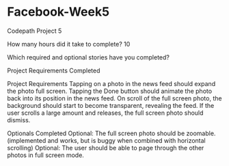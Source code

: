 # Facebook-Week5

Codepath Project 5

How many hours did it take to complete? 10

Which required and optional stories have you completed?

Project Requirements Completed

Project Requirements
Tapping on a photo in the news feed should expand the photo full screen.
Tapping the Done button should animate the photo back into its position in the news feed.
On scroll of the full screen photo, the background should start to become transparent, revealing the feed.
If the user scrolls a large amount and releases, the full screen photo should dismiss.


Optionals Completed
Optional: The full screen photo should be zoomable.
(implemented and works, but is buggy when combined with horizontal scrolling)
Optional: The user should be able to page through the other photos in full screen mode.
